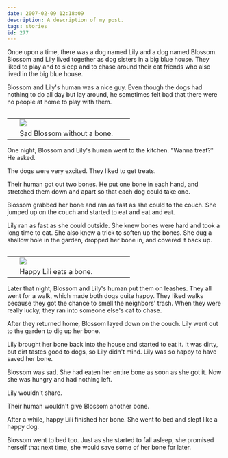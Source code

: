 ```yaml
---
date: 2007-02-09 12:18:09
description: A description of my post.
tags: stories
id: 277
---
```

Once upon a time, there was a dog named Lily and a dog named Blossom.  Blossom and Lily lived together as dog sisters in a big blue house.  They liked to play and to sleep and to chase around their cat friends who also lived in the big blue house.

Blossom and Lily's human was a nice guy.  Even though the dogs had nothing to do all day but lay around, he sometimes felt bad that there were no people at home to play with them.
<!--more-->
<table cellpadding="2" align="right"><tr><td width="5" rowspan="2"><spacer type="block" width="5" height="1"></td><td width="250" ><img src="/img/blossom_sad_washed.jpg"></td></tr><tr><td class="caption" width="250">Sad Blossom without a bone.</td></tr></table>

One night, Blossom and Lily's human went to the kitchen.  "Wanna treat?"  He asked.

The dogs were very excited.  They liked to get treats.

Their human got out two bones.  He put one bone in each hand, and stretched them down and apart so that each dog could take one.

Blossom grabbed her bone and ran as fast as she could to the couch.  She jumped up on the couch and started to eat and eat and eat.

Lily ran as fast as she could outside.  She knew bones were hard and took a long time to eat.  She also knew a trick to soften up the bones.  She dug a shallow hole in the garden, dropped her bone in, and covered it back up.

<table cellpadding="2" align="right"><tr><td width="5" rowspan="2"><spacer type="block" width="5" height="1"></td><td width="250" ><img src="/img/lili_happy_washed.jpg"></td></tr><tr><td class="caption" width="250">Happy Lili eats a bone.</td></tr></table>

Later that night, Blossom and Lily's human put them on leashes.  They all went for a walk, which made both dogs quite happy.  They liked walks because they got the chance to smell the neighbors' trash.  When they were really lucky, they ran into someone else's cat to chase.

After they returned home, Blossom layed down on the couch.  Lily went out to the garden to dig up her bone.

Lily brought her bone back into the house and started to eat it.  It was dirty, but dirt tastes good to dogs, so Lily didn't mind.  Lily was so happy to have saved her bone.

Blossom was sad.  She had eaten her entire bone as soon as she got it.  Now she was hungry and had nothing left.

Lily wouldn't share.

Their human wouldn't give Blossom another bone.

After a while, happy Lili finished her bone.  She went to bed and slept like a happy dog.

Blossom went to bed too.  Just as she started to fall asleep, she promised herself that next time, she would save some of her bone for later.

